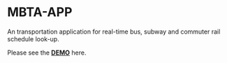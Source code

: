 # MBTA-APP
An transportation application for real-time bus, subway and commuter rail schedule look-up.

Please see the [<strong>DEMO</strong>](http://funnytao.github.io/mbta) here.
